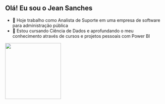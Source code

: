 ## Olá! Eu sou o Jean Sanches



- 🔭 Hoje trabalho como Analista de Suporte em uma empresa de software para administração pública
- 🌱 Estou cursando Ciência de Dados e aprofundando o meu conhecimento através de cursos e projetos pessoais com Power BI

<div>
  
<img height="180cm" src="https://github-readme-stats.vercel.app/api?username=JeanRSanches&show_icons=true&theme=dracula&include_all_commits-true&count_private=true"/>

</div>
